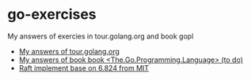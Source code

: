 # go-exercises
My answers of exercies in tour.golang.org and book gopl

- [My answers of tour.golang.org](./tour)
- [My answers of book book <The.Go.Programming.Language> (to do)](./gopl) 
- [Raft implement base on 6.824 from MIT](./6.824-golabs-2018/src/raft)
